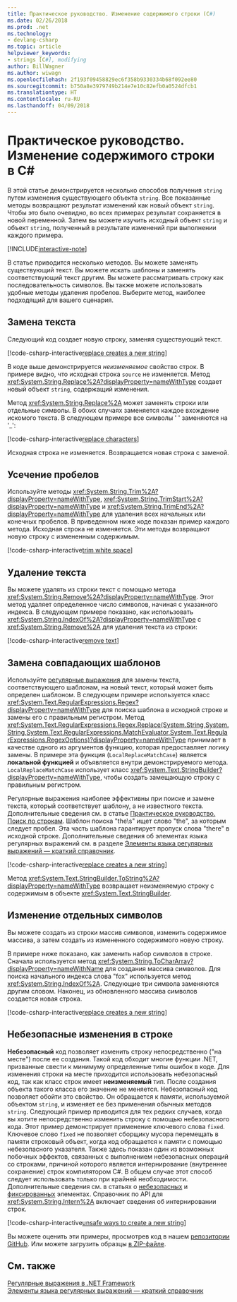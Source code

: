 ```yaml
---
title: Практическое руководство. Изменение содержимого строки (C#)
ms.date: 02/26/2018
ms.prod: .net
ms.technology:
- devlang-csharp
ms.topic: article
helpviewer_keywords:
- strings [C#], modifying
author: BillWagner
ms.author: wiwagn
ms.openlocfilehash: 2f193f09458829ec6f358b9330334b68f092ee80
ms.sourcegitcommit: b750a8e3979749b214e7e10c82efb0a0524dfcb1
ms.translationtype: HT
ms.contentlocale: ru-RU
ms.lasthandoff: 04/09/2018
---
```

# <a name="how-to-modify-string-contents-in-c"></a>Практическое руководство. Изменение содержимого строки в C# #

В этой статье демонстрируется несколько способов получения `string` путем изменения существующего объекта `string`. Все показанные методы возвращают результат изменений как новый объект `string`. Чтобы это было очевидно, во всех примерах результат сохраняется в новой переменной. Затем вы можете изучить исходный объект `string` и объект `string`, полученный в результате изменений при выполнении каждого примера.

[!INCLUDE[interactive-note](~/includes/csharp-interactive-note.md)]

В статье приводится несколько методов. Вы можете заменять существующий текст. Вы можете искать шаблоны и заменять соответствующий текст другим. Вы можете рассматривать строку как последовательность символов. Вы также можете использовать удобные методы удаления пробелов. Выберите метод, наиболее подходящий для вашего сценария.

## <a name="replace-text"></a>Замена текста

Следующий код создает новую строку, заменяя существующий текст.

[!code-csharp-interactive[replace creates a new string](../../../samples/snippets/csharp/how-to/strings/ModifyStrings.cs#1)]

В коде выше демонстрируется *неизменяемое* свойство строк. В примере видно, что исходная строка `source` не изменяется. Метод <xref:System.String.Replace%2A?displayProperty=nameWithType> создает новый объект `string`, содержащий изменения.

Метод <xref:System.String.Replace%2A> может заменять строки или отдельные символы. В обоих случаях заменяется каждое вхождение искомого текста.  В следующем примере все символы ' ' заменяются на '\_':

[!code-csharp-interactive[replace characters](../../../samples/snippets/csharp/how-to/strings/ModifyStrings.cs#2)]

Исходная строка не изменяется. Возвращается новая строка с заменой.

## <a name="trim-white-space"></a>Усечение пробелов

Используйте методы <xref:System.String.Trim%2A?displayProperty=nameWithType>, <xref:System.String.TrimStart%2A?displayProperty=nameWithType> и <xref:System.String.TrimEnd%2A?displayProperty=nameWithType> для удаления всех начальных или конечных пробелов.  В приведенном ниже коде показан пример каждого метода. Исходная строка не изменяется. Эти методы возвращают новую строку с измененным содержимым.

[!code-csharp-interactive[trim white space](../../../samples/snippets/csharp/how-to/strings/ModifyStrings.cs#3)]

## <a name="remove-text"></a>Удаление текста

Вы можете удалять из строки текст с помощью метода <xref:System.String.Remove%2A?displayProperty=nameWithType>. Этот метод удаляет определенное число символов, начиная с указанного индекса. В следующем примере показано, как использовать <xref:System.String.IndexOf%2A?displayProperty=nameWithType> с <xref:System.String.Remove%2A> для удаления текста из строки:

[!code-csharp-interactive[remove text](../../../samples/snippets/csharp/how-to/strings/ModifyStrings.cs#4)]

## <a name="replace-matching-patterns"></a>Замена совпадающих шаблонов

Используйте [регулярные выражения](../../standard/base-types/regular-expressions.md) для замены текста, соответствующего шаблонам, на новый текст, который может быть определен шаблоном. В следующем примере используется класс <xref:System.Text.RegularExpressions.Regex?displayProperty=nameWithType> для поиска шаблона в исходной строке и замены его с правильным регистром. Метод <xref:System.Text.RegularExpressions.Regex.Replace(System.String,System.String,System.Text.RegularExpressions.MatchEvaluator,System.Text.RegularExpressions.RegexOptions)?displayProperty=nameWithType> принимает в качестве одного из аргументов функцию, которая предоставляет логику замены. В примере эта функция (`LocalReplaceMatchCase`) является **локальной функцией** и объявляется внутри демонстрируемого метода. `LocalReplaceMatchCase` использует класс <xref:System.Text.StringBuilder?displayProperty=nameWithType>, чтобы создать замещающую строку с правильным регистром.

Регулярные выражения наиболее эффективны при поиске и замене текста, который соответствует шаблону, а не известного текста. Дополнительные сведения см. в статье [Практическое руководство. Поиск по строкам](search-strings.md). Шаблон поиска "the\s" ищет слово "the", за которым следует пробел. Эта часть шаблона гарантирует пропуск слова "there" в исходной строке. Дополнительные сведения об элементах языка регулярных выражений см. в разделе [Элементы языка регулярных выражений — краткий справочник](../../standard/base-types/regular-expression-language-quick-reference.md).

[!code-csharp-interactive[replace creates a new string](../../../samples/snippets/csharp/how-to/strings/ModifyStrings.cs#5)]

Метод <xref:System.Text.StringBuilder.ToString%2A?displayProperty=nameWithType> возвращает неизменяемую строку с содержимым в объекте <xref:System.Text.StringBuilder>.

## <a name="modifying-individual-characters"></a>Изменение отдельных символов

Вы можете создать из строки массив символов, изменить содержимое массива, а затем создать из измененного содержимого новую строку.

В примере ниже показано, как заменить набор символов в строке. Сначала используется метод <xref:System.String.ToCharArray?displayProperty=nameWithName> для создания массива символов. Для поиска начального индекса слова "fox" используется метод <xref:System.String.IndexOf%2A>. Следующие три символа заменяются другим словом. Наконец, из обновленного массива символов создается новая строка.

[!code-csharp-interactive[replace creates a new string](../../../samples/snippets/csharp/how-to/strings/ModifyStrings.cs#6)]

## <a name="unsafe-modifications-to-string"></a>Небезопасные изменения в строке

**Небезопасный** код позволяет изменить строку непосредственно ("на месте") после ее создания. Такой код обходит многие функции .NET, призванные свести к минимуму определенные типы ошибок в коде. Для изменения строки на месте приходится использовать небезопасный код, так как класс строк имеет **неизменяемый** тип. После создания объекта такого класса его значение не меняется. Небезопасный код позволяет обойти это свойство. Он обращается к памяти, используемой объектом `string`, и изменяет ее без применения обычных методов `string`.
Следующий пример приводится для тех редких случаев, когда вы хотите непосредственно изменить строку с помощью небезопасного кода. Этот пример демонстрирует применение ключевого слова `fixed`. Ключевое слово `fixed` не позволяет сборщику мусора перемещать в памяти строковый объект, когда код обращается к памяти с помощью небезопасного указателя. Также здесь показан один из возможных побочных эффектов, связанных с выполнением небезопасных операций со строками, причиной которого является интернирование (внутреннее сохранение) строк компилятором C#. В общем случае этот способ следует использовать только при крайней необходимости. Дополнительные сведения см. в статьях о [небезопасных](../language-reference/keywords/unsafe.md) и [фиксированных](../language-reference/keywords/fixed-statement.md) элементах. Справочник по API для <xref:System.String.Intern%2A> включает сведения об интернировании строк.

[!code-csharp-interactive[unsafe ways to create a new string](../../../samples/snippets/csharp/how-to/strings/ModifyStrings.cs#7)]

Вы можете оценить эти примеры, просмотрев код в нашем [репозитории GitHub](https://github.com/dotnet/samples/tree/master/snippets/csharp/how-to/strings). Или можете загрузить образцы [в ZIP-файле](https://github.com/dotnet/samples/raw/master/snippets/csharp/how-to/strings.zip).

## <a name="see-also"></a>См. также

[Регулярные выражения в .NET Framework](../../standard/base-types/regular-expressions.md)  
 [Элементы языка регулярных выражений — краткий справочник](../../standard/base-types/regular-expression-language-quick-reference.md)  
